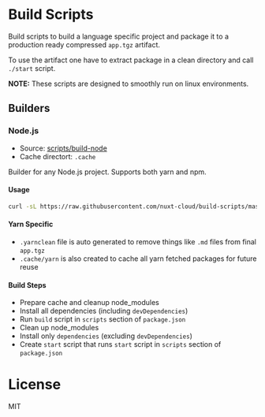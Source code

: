 # Build Scripts

Build scripts to build a language specific project and package it to a production ready compressed `app.tgz` artifact.

To use the artifact one have to extract package in a clean directory and call `./start` script.

**NOTE:** These scripts are designed to smoothly run on linux environments.

## Builders

### Node.js

- Source: [scripts/build-node](./scripts/build-node)
- Cache directort: `.cache`

Builder for any Node.js project. Supports both yarn and npm.

#### Usage

```bash
curl -sL https://raw.githubusercontent.com/nuxt-cloud/build-scripts/master/scripts/build-node | sh
```

#### Yarn Specific

- `.yarnclean` file is auto generated to remove things like `.md` files from final `app.tgz`
- `.cache/yarn` is also created to cache all yarn fetched packages for future reuse

#### Build Steps

- Prepare cache and cleanup node_modules
- Install all dependencies (including `devDependencies`)
- Run `build` script in `scripts` section of `package.json`
- Clean up node_modules
- Install only `dependencies` (excluding `devDependencies`)
- Create `start` script that runs `start` script in `scripts` section of `package.json`

# License

MIT
